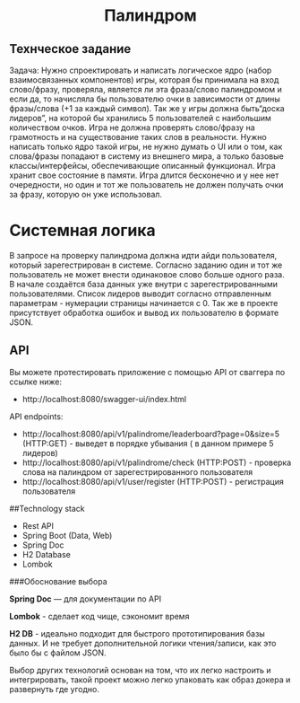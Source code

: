 <h1 align="center">
  Палиндром
</h1>

## Технческое задание ####

Задача:
Нужно спроектировать и написать логическое ядро (набор взаимосвязанных компонентов) игры, которая бы принимала на вход слово/фразу, проверяла, является ли эта фраза/слово палиндромом и если да, то начисляла бы пользователю очки в
зависимости от длины фразы/слова (+1 за каждый символ). Так же у игры должна быть“доска лидеров”, на которой бы хранились 5 пользователей с наибольшим количеством
очков. Игра не должна проверять слово/фразу на грамотность и на существование
таких слов в реальности. Нужно написать только ядро такой игры, не нужно думать о UI
или о том, как слова/фразы попадают в систему из внешнего мира, а только базовые
классы/интерфейсы, обеспечивающие описанный функционал.
Игра хранит свое состояние в памяти.
Игра длится бесконечно и у нее нет очередности, но один и тот же пользователь
не должен получать очки за фразу, которую он уже использовал.

# Системная логика

В запросе на проверку палиндрома должна идти айди пользователя, который зарегестрирован в системе. Согласно заданию один и тот же пользователь не может внести одинаковое слово больше
одного раза. В начале создаётся база данных уже внутри с зарегестрированными пользователями. Список лидеров выводит согласно отправленным параметрам - нумерации страницы начинается с 0.
Так же в проекте присутствует обработка ошибок и вывод их пользователю в формате JSON.

## API ##

Вы можете протестировать приложение с помощью API от сваггера по ссылке ниже:

- http://localhost:8080/swagger-ui/index.html

API endpoints:

- http://localhost:8080/api/v1/palindrome/leaderboard?page=0&size=5 (HTTP:GET) - выведет в порядке убывания ( в данном примере 5 лидеров)
- http://localhost:8080/api/v1/palindrome/check (HTTP:POST) - проверка слова на палиндром от зарегестрированного пользователя
- http://localhost:8080/api/v1/user/register (HTTP:POST) - регистрация пользователя

##Technology stack
- Rest API
- Spring Boot (Data, Web)
- Spring Doc
- H2 Database
- Lombok

###Обоснование выбора

**Spring Doc** — для документации по API

**Lombok** - сделает код чище, сэкономит время

**H2 DB** - идеально подходит для быстрого прототипирования базы данных. И не требует дополнительной логики чтения/записи, как это было бы с файлом JSON.

Выбор других технологий основан на том, что их легко настроить и интегрировать, такой проект можно легко упаковать как образ докера и развернуть где угодно.
